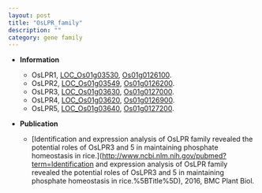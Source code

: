 ```yaml
---
layout: post
title: "OsLPR_family"
description: ""
category: gene family
---
```


* **Information**  
    + OsLPR1, [LOC_Os01g03530](http://rice.plantbiology.msu.edu/cgi-bin/ORF_infopage.cgi?orf=LOC_Os01g03530), [Os01g0126100](http://rapdb.dna.affrc.go.jp/viewer/gbrowse_details/irgsp1?name=Os01g0126100).
    + OsLPR2, [LOC_Os01g03549](http://rice.plantbiology.msu.edu/cgi-bin/ORF_infopage.cgi?orf=LOC_Os01g03549), [Os01g0126200](http://rapdb.dna.affrc.go.jp/viewer/gbrowse_details/irgsp1?name=Os01g0126200).
    + OsLPR3, [LOC_Os01g03630](http://rice.plantbiology.msu.edu/cgi-bin/ORF_infopage.cgi?orf=LOC_Os01g03630), [Os01g0127000](http://rapdb.dna.affrc.go.jp/viewer/gbrowse_details/irgsp1?name=Os01g0127000).
    + OsLPR4, [LOC_Os01g03620](http://rice.plantbiology.msu.edu/cgi-bin/ORF_infopage.cgi?orf=LOC_Os01g03620), [Os01g0126900](http://rapdb.dna.affrc.go.jp/viewer/gbrowse_details/irgsp1?name=Os01g0126900).
    + OsLPR5, [LOC_Os01g03640](http://rice.plantbiology.msu.edu/cgi-bin/ORF_infopage.cgi?orf=LOC_Os01g03640), [Os01g0127200](http://rapdb.dna.affrc.go.jp/viewer/gbrowse_details/irgsp1?name=Os01g0127200).

* **Publication**  
    + [Identification and expression analysis of OsLPR family revealed the potential roles of OsLPR3 and 5 in maintaining phosphate homeostasis in rice.](http://www.ncbi.nlm.nih.gov/pubmed?term=Identification and expression analysis of OsLPR family revealed the potential roles of OsLPR3 and 5 in maintaining phosphate homeostasis in rice.%5BTitle%5D), 2016, BMC Plant Biol.


